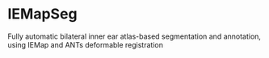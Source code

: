 # IEMapSeg
Fully automatic bilateral inner ear atlas-based segmentation and annotation, using IEMap and ANTs deformable registration
